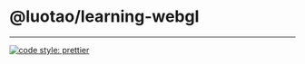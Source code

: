 # @luotao/learning-webgl

---

<a href="https://prettier.io/"><img alt="code style: prettier" src="https://img.shields.io/badge/code_style-prettier-ff69b4.svg"></a>
